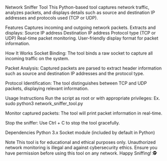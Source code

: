 Network Sniffer Tool
This Python-based tool captures network traffic, analyzes packets, and displays details such as source and destination IP addresses and protocols used (TCP or UDP).

Features
  Captures incoming and outgoing network packets.
  Extracts and displays:
  Source IP address
  Destination IP address
  Protocol type (TCP or UDP)
  Real-time packet monitoring.
  User-friendly display format for packet information.
  
How It Works
  Socket Binding:
    The tool binds a raw socket to capture all incoming traffic on the system.
  
  Packet Analysis:
    Captured packets are parsed to extract header information such as source and destination IP addresses and the protocol type.

Protocol Identification:
  The tool distinguishes between TCP and UDP packets, displaying relevant information.

Usage Instructions
  Run the script as root or with appropriate privileges:
  Ex. sudo python3 network_sniffer_tool.py
  
Monitor captured packets:
  The tool will print packet information in real-time.

Stop the sniffer:
  Use Ctrl + C to stop the tool gracefully.

Dependencies
  Python 3.x
  Socket module (included by default in Python)
  
Note
  This tool is for educational and ethical purposes only. Unauthorized network monitoring is illegal and against cybersecurity ethics.
  Ensure you have permission before using this tool on any network.
Happy Sniffing! 🕵️
  
